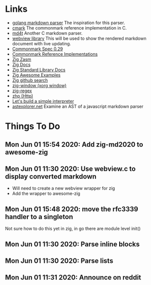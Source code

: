 # Links

* [golang markdown parser](https://gitlab.com/golang-commonmark/markdown/-/blob/master/markdown.go)
  The inspiration for this parser.
* [cmark](https://github.com/commonmark/cmark)
  The commonmark reference implementation in C.
* [md4t](https://github.com/mity/md4c)
  Another C markdown parser.
* [webview library](https://github.com/zserge/webview)
  This will be used to show the rendered markdown document with live updating.
* [Commonmark Spec 0.29](https://spec.commonmark.org/0.29/)
* [Commonmark Reference Implementations](https://github.com/commonmark/commonmark-spec/wiki/list-of-commonmark-implementations)
* [Zig Zasm](https://github.com/andrewrk/zasm/blob/master/src/main.zig)
* [Zig Docs](https://ziglang.org/documentation/master)
* [Zig Standard Library Docs](https://ziglang.org/documentation/master/std)
* [Zig Awesome Examples](https://github.com/nrdmn/awesome-zig)
* [Zig github search](https://github.com/search?q=json+getValue+language%3AZig+created%3A%3E2020-01-01&type=Code&ref=advsearch&l=&l=)
* [zig-window (xorg window)](https://github.com/andrewrk/zig-window)
* [zig-regex](https://github.com/tiehuis/zig-regex)
* [zhp (Http)](https://github.com/frmdstryr/zhp)
* [Let's build a simple interpreter](https://ruslanspivak.com/lsbasi-part1/)
* [astexplorer.net](https://astexplorer.net/)
  Examine an AST of a javascript markdown parser


# Things To Do

## Mon Jun 01 15:54 2020: Add zig-md2020 to awesome-zig

## Mon Jun 01 11:30 2020: Use webview.c to display converted markdown

   * Will need to create a new webview wrapper for zig
   * Add the wrapper to awesome-zig

## Mon Jun 01 15:48 2020: move the rfc3339 handler to a singleton

   Not sure how to do this yet in zig, in go there are module level init()

## Mon Jun 01 11:30 2020: Parse inline blocks

## Mon Jun 01 11:30 2020: Parse lists

## Mon Jun 01 11:31 2020: Announce on reddit
